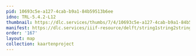 ```yaml
---
pid: 10693c5e-a127-4cab-b9a1-84b59513b6ee
idno: TRL-5.4.2-L12
thumbnail: https://dlc.services/thumbs/7/4/10693c5e-a127-4cab-b9a1-84b59513b6ee/full/400,339/0/default.jpg
manifest: https://dlc.services/iiif-resource/delft/string1string2string3/kaartenproject-2007/TRL-5.4.2-L12
order: '167'
layout: map
collection: kaartenproject
---
```

